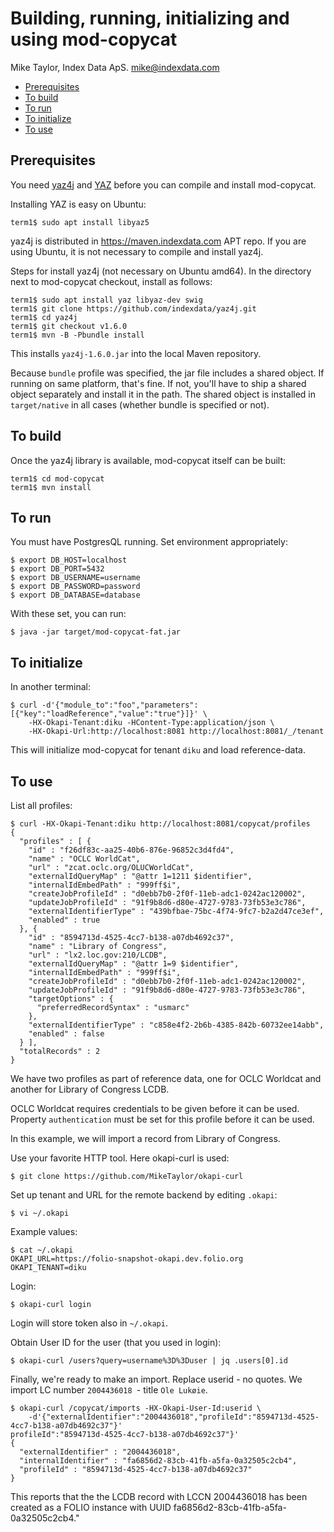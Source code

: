 # Building, running, initializing and using mod-copycat

Mike Taylor, Index Data ApS.
mike@indexdata.com

<!-- md2toc -l 2 getting-started.md -->
* [Prerequisites](#prerequisites)
* [To build](#to-build)
* [To run](#to-run)
* [To initialize](#to-initialize)
* [To use](#to-use)

## Prerequisites

You need
[yaz4j](https://github.com/indexdata/yaz4j)
and
[YAZ](https://www.indexdata.com/yaz)
before you can compile and install mod-copycat.

Installing YAZ is easy on Ubuntu:

	term1$ sudo apt install libyaz5

yaz4j is distributed in https://maven.indexdata.com APT repo.
If you are using Ubuntu, it is not necessary to compile and install yaz4j.

Steps for install yaz4j (not necessary on Ubuntu amd64).
In the directory next to mod-copycat checkout, install as follows:

	term1$ sudo apt install yaz libyaz-dev swig
	term1$ git clone https://github.com/indexdata/yaz4j.git
	term1$ cd yaz4j
	term1$ git checkout v1.6.0
	term1$ mvn -B -Pbundle install

This installs `yaz4j-1.6.0.jar` into the local Maven repository.

Because `bundle` profile was specified, the jar file includes a shared object.
If running on same platform, that's fine.
If not, you'll have to ship a shared object separately and install it in the path.
The shared object is installed in `target/native` in all cases (whether bundle is specified or not).

## To build

Once the yaz4j library is available, mod-copycat itself can be built:

	term1$ cd mod-copycat
	term1$ mvn install

## To run

You must have PostgresQL running. Set environment appropriately:

	$ export DB_HOST=localhost
	$ export DB_PORT=5432
	$ export DB_USERNAME=username
	$ export DB_PASSWORD=password
	$ export DB_DATABASE=database

With these set, you can run:

	$ java -jar target/mod-copycat-fat.jar

## To initialize

In another terminal:

	$ curl -d'{"module_to":"foo","parameters":[{"key":"loadReference","value":"true"}]}' \
		-HX-Okapi-Tenant:diku -HContent-Type:application/json \
		-HX-Okapi-Url:http://localhost:8081 http://localhost:8081/_/tenant

This will initialize mod-copycat for tenant `diku` and load reference-data.

## To use

List all profiles:

    $ curl -HX-Okapi-Tenant:diku http://localhost:8081/copycat/profiles
	{
	  "profiles" : [ {
	    "id" : "f26df83c-aa25-40b6-876e-96852c3d4fd4",
	    "name" : "OCLC WorldCat",
	    "url" : "zcat.oclc.org/OLUCWorldCat",
	    "externalIdQueryMap" : "@attr 1=1211 $identifier",
	    "internalIdEmbedPath" : "999ff$i",
	    "createJobProfileId" : "d0ebb7b0-2f0f-11eb-adc1-0242ac120002",
	    "updateJobProfileId" : "91f9b8d6-d80e-4727-9783-73fb53e3c786",
	    "externalIdentifierType" : "439bfbae-75bc-4f74-9fc7-b2a2d47ce3ef",
	    "enabled" : true
	  }, {
	    "id" : "8594713d-4525-4cc7-b138-a07db4692c37",
	    "name" : "Library of Congress",
	    "url" : "lx2.loc.gov:210/LCDB",
	    "externalIdQueryMap" : "@attr 1=9 $identifier",
	    "internalIdEmbedPath" : "999ff$i",
	    "createJobProfileId" : "d0ebb7b0-2f0f-11eb-adc1-0242ac120002",
	    "updateJobProfileId" : "91f9b8d6-d80e-4727-9783-73fb53e3c786",
	    "targetOptions" : {
	      "preferredRecordSyntax" : "usmarc"
	    },
	    "externalIdentifierType" : "c858e4f2-2b6b-4385-842b-60732ee14abb",
	    "enabled" : false
	  } ],
	  "totalRecords" : 2
	}

We have two profiles as part of reference data, one for OCLC Worldcat and
another for Library of Congress LCDB.

OCLC Worldcat requires credentials to be given before it can be used.
Property `authentication` must be set for this profile before it can be used.

In this example, we will import a record from Library of Congress.

Use your favorite HTTP tool. Here okapi-curl is used:

    $ git clone https://github.com/MikeTaylor/okapi-curl

Set up tenant and URL for the remote backend by editing `.okapi`:

    $ vi ~/.okapi

Example values:

    $ cat ~/.okapi
    OKAPI_URL=https://folio-snapshot-okapi.dev.folio.org
    OKAPI_TENANT=diku

Login:

    $ okapi-curl login

Login will store token also in `~/.okapi`.

Obtain User ID for the user (that you used in login):

    $ okapi-curl /users?query=username%3D%3Duser | jq .users[0].id

Finally, we're ready to make an import. Replace userid - no quotes. We
import LC number `2004436018 `- title `Ole Lukøie`.

	$ okapi-curl /copycat/imports -HX-Okapi-User-Id:userid \
        -d'{"externalIdentifier":"2004436018","profileId":"8594713d-4525-4cc7-b138-a07db4692c37"}'
    profileId":"8594713d-4525-4cc7-b138-a07db4692c37"}'
    {
      "externalIdentifier" : "2004436018",
      "internalIdentifier" : "fa6856d2-83cb-41fb-a5fa-0a32505c2cb4",
      "profileId" : "8594713d-4525-4cc7-b138-a07db4692c37"
    }

This reports that the the LCDB record with LCCN 2004436018 has been created
as a FOLIO instance with UUID fa6856d2-83cb-41fb-a5fa-0a32505c2cb4."
